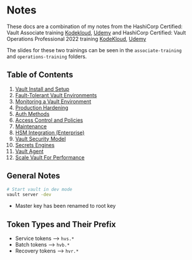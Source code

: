 <!-- cSpell:ignore -->
# Notes

These docs are a combination of my notes from the HashiCorp Certified: Vault Associate training [Kodekloud](https://kodekloud.com/courses/hashicorp-certified-vault-associate-certification/), [Udemy](https://www.udemy.com/course/hashicorp-vault/) and HashiCorp Certified: Vault Operations Professional 2022 training [KodeKloud](https://kodekloud.com/courses/hashicorp-certified-vault-operations-professional-2022/), [Udemy](https://www.udemy.com/course/hashicorp-certified-vault-operations-professional/)

The slides for these two trainings can be seen in the `associate-training` and `operations-training` folders.

## Table of Contents

1. [Vault Install and Setup](01%20Vault%20Install%20and%20Setup)
2. [Fault-Tolerant Vault Environments](02%20Fault-Tolerant%20Vault%20Environments)
3. [Monitoring a Vault Environment](03%20Monitoring%20a%20Vault%20Environment)
4. [Production Hardening](04%20Production%20Hardening)
5. [Auth Methods](05%20Auth%20Methods)
6. [Access Control and Policies](06%20Access%20Control%20and%20Policies)
7. [Maintenance](07%20Maintenance)
8. [HSM Integration (Enterprise)](08%20HSM%20Integration%20(Enterprise))
9. [Vault Security Model](09%20Vault%20Security%20Model)
10. [Secrets Engines](10%20Secrets%20Engines)
11. [Vault Agent](11%20Vault%20Agent)
12. [Scale Vault For Performance](12%20Scale%20Vault%20For%20Performance)

## General Notes

```bash
# Start vault in dev mode
vault server -dev
```

- Master key has been renamed to root key

## Token Types and Their Prefix

- Service tokens --> `hvs.*`
- Batch tokens --> `hvb.*`
- Recovery tokens --> `hvr.*`
